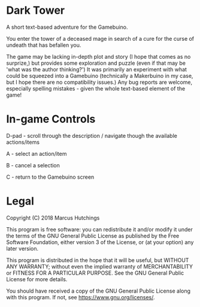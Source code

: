 # Dark Tower
A short text-based adventure for the Gamebuino.

You enter the tower of a deceased mage in search of a cure for the curse of undeath that has befallen you.

The game may be lacking in-depth plot and story (I hope that comes as no surprize,) but provides some exploration and puzzle (even if that may be 'what was the author thinking?') It was primarily an experiment with what could be squeezed into a Gamebuino (technically a Makerbuino in my case, but I hope there are no compatibility issues.) Any bug reports are welcome, especially spelling mistakes - given the whole text-based element of the game!

# In-game Controls
D-pad - scroll through the description / navigate though the available actions/items 

A - select an action/item

B - cancel a selection

C - return to the Gamebuino screen

# Legal
Copyright (C) 2018 Marcus Hutchings

This program is free software: you can redistribute it and/or modify
it under the terms of the GNU General Public License as published by
the Free Software Foundation, either version 3 of the License, or
(at your option) any later version.

This program is distributed in the hope that it will be useful,
but WITHOUT ANY WARRANTY; without even the implied warranty of
MERCHANTABILITY or FITNESS FOR A PARTICULAR PURPOSE.  See the
GNU General Public License for more details.

You should have received a copy of the GNU General Public License
along with this program.  If not, see <https://www.gnu.org/licenses/>.
